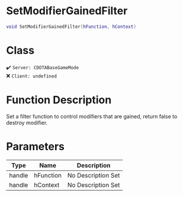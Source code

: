# SetModifierGainedFilter
```lua
void SetModifierGainedFilter(hFunction, hContext)
```
# Class
✔️ `Server: CDOTABaseGameMode`  
❌ `Client: undefined`  

# Function Description
Set a filter function to control modifiers that are gained, return false to destroy modifier.
# Parameters
Type|Name|Description
--|--|--
handle|hFunction|No Description Set
handle|hContext|No Description Set
